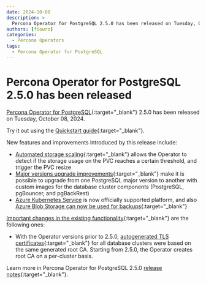 ```yaml
---
date: 2024-10-08
description: >
  Percona Operator for PostgreSQL 2.5.0 has been released on Tuesday, October 08, 2024.
authors: [fiowro]
categories:
  - Percona Operators
tags:
  - Percona Operator for PostgreSQL
---
```


# Percona Operator for PostgreSQL 2.5.0 has been released

<!-- more -->

[Percona Operator for PostgreSQL](https://docs.percona.com/percona-operator-for-postgresql/2.0/){:target="_blank"} 2.5.0 has been released on Tuesday, October 08, 2024.

Try it out using the [Quickstart guide](https://docs.percona.com/percona-operator-for-postgresql/2.0/quickstart.html){:target="_blank"}.

New features and improvements introduced by this release include:

* [Automated storage scaling](https://docs.percona.com/percona-operator-for-postgresql/2.0/scaling.html#scale-storage){:target="_blank"} allows the Operator to detect if the storage usage on the PVC reaches a certain threshold, and trigger the PVC resize
* [Major versions upgrade improvements](https://docs.percona.com/percona-operator-for-postgresql/2.0/ReleaseNotes/Kubernetes-Operator-for-PostgreSQL-RN2.5.0.html#major-versions-upgrade-improvements){:target="_blank"} make it is possible to upgrade from one PostgreSQL major version to another with custom images for the database cluster components (PostgreSQL, pgBouncer, and pgBackRest)
* [Azure Kubernetes Service](https://docs.percona.com/percona-operator-for-postgresql/2.0/aks.html) is now officially supported platform, and also [Azure Blob Storage can now be used for backups](https://docs.percona.com/percona-operator-for-postgresql/2.0/backups-storage.html#__tabbed_1_2){:target="_blank"}

[Important changes in the existing functionality](https://docs.percona.com/percona-operator-for-postgresql/2.0/ReleaseNotes/Kubernetes-Operator-for-PostgreSQL-RN2.5.0.html#deprecation-rename-and-removal){:target="_blank"} are the following ones:

* With the Operator versions prior to 2.5.0, [autogenerated TLS certificates](../TLS.md#allow-the-operator-to-generate-certificates-automatically){:target="_blank"} for all database clusters were based on the same generated root CA. Starting from 2.5.0, the Operator creates root CA on a per-cluster basis.

Learn more in Percona Operator for PostgreSQL 2.5.0 [release notes](https://docs.percona.com/percona-operator-for-postgresql/2.0/ReleaseNotes/Kubernetes-Operator-for-PostgreSQL-RN2.5.0.html){:target="_blank"}.


